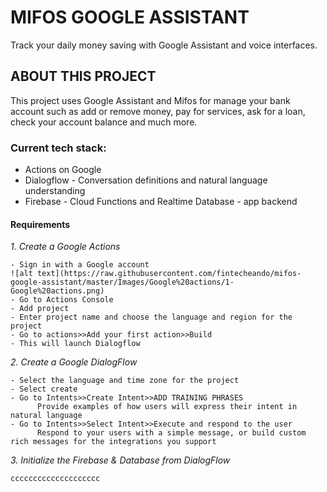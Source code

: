 # MIFOS GOOGLE ASSISTANT

Track your daily money saving with Google Assistant and voice interfaces.


## ABOUT THIS PROJECT

This project uses Google Assistant and Mifos for manage  your bank account such as add or remove money, pay for services, ask for a loan, check your account balance and much more.


### Current tech stack:
- Actions on Google
- Dialogflow - Conversation definitions and natural language understanding
- Firebase - Cloud Functions and Realtime Database - app backend 


#### Requirements

*1. Create a Google Actions*
```
- Sign in with a Google account
![alt text](https://raw.githubusercontent.com/fintecheando/mifos-google-assistant/master/Images/Google%20actions/1-Google%20actions.png)
- Go to Actions Console
- Add project
- Enter project name and choose the language and region for the project
- Go to actions>>Add your first action>>Build
- This will launch Dialogflow
```

*2. Create a Google DialogFlow*
```
- Select the language and time zone for the project
- Select create
- Go to Intents>>Create Intent>>ADD TRAINING PHRASES 
      Provide examples of how users will express their intent in natural language
- Go to Intents>>Select Intent>>Execute and respond to the user
      Respond to your users with a simple message, or build custom rich messages for the integrations you support
```

*3. Initialize the Firebase & Database from DialogFlow*
```
cccccccccccccccccccc
```
